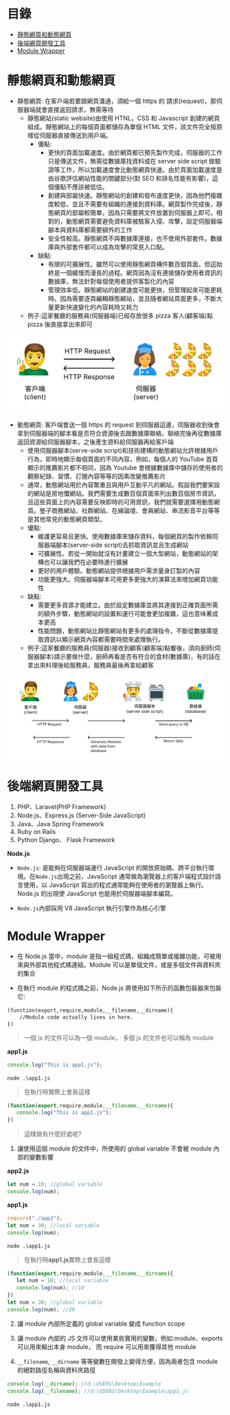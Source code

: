 # 目錄

- [靜態網頁和動態網頁](#靜態網頁和動態網頁)
- [後端網頁開發工具](#後端網頁開發工具)
- [Module Wrapper](#Module-Wrapper)

# 靜態網頁和動態網頁

- 靜態網頁: 在客戶端若要跟網頁溝通，須給一個 https 的 請求(request)，那伺服器端就會直接返回請求，無需等待
  - 靜態網站(static website)由使用 HTNL，CSS 和 Javascript 創建的網頁組成。靜態網站上的每個頁面都儲存為單個 HTML 文件，該文件完全按原樣從伺服器直接傳送到用戶端。
    - 優點:
      - 更快的頁面加載速度。由於網頁都已預先製作完成，伺服器的工作只是傳送文件，無需從數據庫找資料或在 server side script 做驗證等工作，所以加載速度會比動態網頁快速。由於頁面加載速度是由谷歌評估網站性能的關鍵部分(對 SEO 和排名性能有影響)，這個優點不應該被低估。
      - 創建與部屬快速。靜態網站的創建和發布速度更快，因為他們複雜度較低，並且不需要有組織的連接到資料庫。網頁製作完成後，靜態網頁的部屬較簡單，因為只需要將文件放置到伺服器上即可。相對的，動態網頁需要避免資料庫被駭客入侵、攻擊，設定伺服器端腳本與資料庫都需要額外的工作
      - 安全性較高。靜態網頁不與數據庫連接，也不使用外部套件。數據庫與外部套件都可以成為攻擊的常見入口點。
    - 缺點:
      - 有限的可擴展性。雖然可以使用靜態網頁構件數百個頁面，但這始終是一個緩慢而漫長的過程。網頁因為沒有連接儲存使用者資訊的數據庫，無法針對每個使用者提供客製化的內容
      - 管理效率低。靜態網站的創建速度可能更快，但管理起來可能更耗時。因為需要逐頁編輯靜態網站，並且隨者網站頁面更多，不斷大量更新快速變化的內容耗時又耗力
  - 例子:這家餐廳的服務員(伺服器端)已經存放很多 pizza 客人(顧客端)點 pizza 後直接拿出來即可

![靜態網頁](../img/nodejs/01.png)

- 動態網頁: 客戶端會送一個 https 的 request 到伺服器這邊，伺服器收到後會拿到伺服器端的腳本看是否符合資源後去跟數據庫聯絡，聯絡完後再從數據庫返回資源給伺服器腳本，之後產生資料給伺服器再給客戶端
  - 使用伺服器腳本(serve-side script)和技術建構的動態網站允許根據用戶行為，即時地顯示每個頁面的不同內容，例如，每個人的 YouTube 首頁顯示的推薦影片都不相同，因為 Youtube 會根據數據庫中儲存的使用者的觀察紀錄、習慣、訂閱內容等等的因素改變推薦影片
  - 通常，動態網站用於內容繁重且與用戶互動平凡的網站。假設我們要架設的網站是房地懺網站。我們需要生成數百個頁面來列出數百個房市資訊，且這些頁面上的內容需要反映即時的可用資訊，我們就需要選擇用動態網頁。墊子商務網站、社群網站、在線論壇、會員網站、串流影音平台等等是其他常見的動態網頁類型。
  - 優點:
    - 維護更容易且更快。使用數據庫來儲存資料，每個網頁的製作依賴伺服器端腳本(server-side script)去抓取資訊並且生成網站
    - 可擴展性。若從一開始就沒有計畫建立一個大型網站，動態網站的架構也可以讓我們在必要時進行擴展
    - 更好的用戶體驗。動態網站提供根據用戶需求量身訂製的內容
    - 功能更強大。伺服器端腳本可用更多更強大的演算法來增加網頁功能性
  - 缺點:
    - 需要更多資源才能建立。由於設定數據庫並將其連接到正確頁面所需的額外步驟，動態網站的設置和運行可能會更加複雜，這也意味著成本更高
    - 性能問題，動態網站比靜態網站有更多的處理指令，不斷從數據庫提取資訊以顯示網頁內容都需要時間來處理執行。
  - 例子:這家餐廳的服務員(伺服器)接收到顧客(顧客端)點餐後，須向廚師(伺服器腳本)請示要做什麼，廚師再看是否有符合的食材(數據庫)，有的話在拿出來料理後給服務員，服務員最後再拿給顧客

![動態網頁](../img/nodejs/02.png)

# 後端網頁開發工具

1. PHP、Laravel(PHP Framework)
2. Node.js、Express.js (Server-Side JavaScript)
3. Java、Java Spring Framework
4. Ruby on Rails
5. Python Django、 Flask Framework

**Node.js**

- `Node.js`: 是能夠在伺服器端運行 JavaScript 的開放原始碼、跨平台執行環境。在`Node.js`出現之前，JavaScript 通常做為瀏覽器上的客戶端程式設計語言使用，以 JavaScript 寫出的程式通常能夠在使用者的瀏覽器上執行。Node.js 的出現使 JavaScript 也能用於伺服器端腳本編寫。

- `Node.js`內部採用 V8 JavaScript 執行引擎作為核心引擎

# Module Wrapper

- 在 Node.js 當中，module 是指一組程式碼，組織成簡單或複雜功能，可被用來與外部其他程式碼連結。Module 可以是單個文件，或是多個文件與資料夾的集合

- 在執行 module 的程式碼之前，Node.js 將使用如下所示的函數包裝器來包裝它:

```
(function(export,require,module,__filename,__dirname){
    //Module code actually lives in here.
})
```

> 一個 js 的文件可以為一個 module， 多個 js 的文件也可以稱為 module

**app1.js**

```js
console.log("This is app1.js");
```

```shell
node .\app1.js
```

> 在執行時實際上會長這樣

```js
(function(export,require,module,__filename,__dirname){
   console.log("This is app1.js");
})
```

> 這樣做有什麼好處呢?

1. 讓使用這個 module 的文件中，所使用的 global variable 不會被 module 內部的變數影響

**app2.js**

```js
let num = 10; //global variable
console.log(num);
```

**app1.js**

```js
require("./app2");
let num = 30; //local variable
console.log(num);
```

```shell
node .\app1.js
```

> 在執行時**app1.js**實際上會長這樣

```js
(function(export,require,module,__filename,__dirname){
   let num = 10; //local variable
   console.log(num); //10
})
let num = 30; //global variable
console.log(num); //30
```

2. 讓 module 內部所定義的 global variable 變成 function scope

3. 讓 module 內部的 JS 文件可以使用某些實用的變數，例如:module、exports 可以用來輸出本身 module， 而 require 可以用來獲得其他 module

4. `__filename`, `__dirname` 等等變數在開發上變得方便，因為兩者包含 module 的絕對路徑名稱與資料夾路徑

```js
console.log(__dirname); //d:\USERS\Desktop\Example
console.log(__filename); //d:\USERS\Desktop\Example\app1.js
```

```shell
node .\app1.js
```
